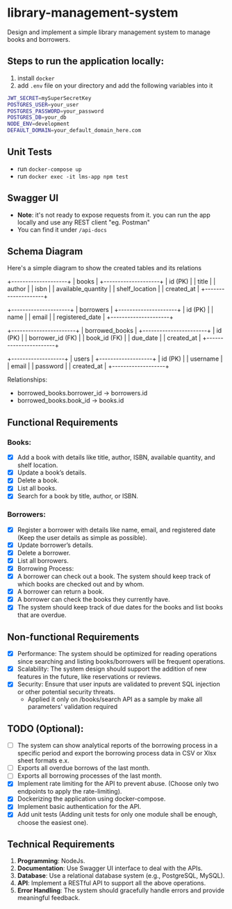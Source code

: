 # library-management-system
Design and implement a simple library management system to manage books and borrowers.

## Steps to run the application locally:
1. install `docker`
2. add `.env` file on your directory and add the following variables into it
```bash
JWT_SECRET=mySuperSecretKey
POSTGRES_USER=your_user
POSTGRES_PASSWORD=your_password
POSTGRES_DB=your_db
NODE_ENV=development
DEFAULT_DOMAIN=your_default_domain_here.com
```
## Unit Tests
- run `docker-compose up`
- run `docker exec -it lms-app npm test`

## Swagger UI
- **Note**: it's not ready to expose requests from it. you can run the app locally and use any REST client "eg. Postman"
- You can find it under `/api-docs`

## Schema Diagram

Here's a simple diagram to show the created tables and its relations

+--------------------+
|       books        |
+--------------------+
| id (PK)            |
| title              |
| author             |
| isbn               |
| available_quantity |
| shelf_location     |
| created_at         |
+--------------------+

+---------------------+
|      borrowers      |
+---------------------+
| id (PK)             |
| name                |
| email               |
| registered_date     |
+---------------------+

+-----------------------+
|    borrowed_books     |
+-----------------------+
| id (PK)               |
| borrower_id (FK)      |
| book_id (FK)          |
| due_date              |
| created_at            |
+-----------------------+

+-------------------+
|       users       |
+-------------------+
| id (PK)           |
| username          |
| email             |
| password          |
| created_at        |
+-------------------+

Relationships:
- borrowed_books.borrower_id -> borrowers.id
- borrowed_books.book_id -> books.id


## Functional Requirements

### Books:
- [x] Add a book with details like title, author, ISBN, available quantity, and shelf location.
- [x] Update a book’s details.
- [x] Delete a book.
- [x] List all books.
- [x] Search for a book by title, author, or ISBN.

### Borrowers:
- [x] Register a borrower with details like name, email, and registered date (Keep the user details as simple as possible).
- [x] Update borrower’s details.
- [x] Delete a borrower.
- [x] List all borrowers.
- [x] Borrowing Process:
- [x] A borrower can check out a book. The system should keep track of which books are checked out and by whom.
- [x] A borrower can return a book.
- [x] A borrower can check the books they currently have.
- [x] The system should keep track of due dates for the books and list books that are overdue.

## Non-functional Requirements
- [x] Performance: The system should be optimized for reading operations since searching and listing books/borrowers will be frequent operations.
- [x] Scalability: The system design should support the addition of new features in the future, like reservations or reviews.
- [x] Security: Ensure that user inputs are validated to prevent SQL injection or other potential security threats.
    - Applied it only on /books/search API as a sample by make all parameters' validation required

## TODO (Optional):
- [ ] The system can show analytical reports of the borrowing process in a specific period and export the borrowing process data in CSV or Xlsx sheet formats e.x.
- [ ] Exports all overdue borrows of the last month.
- [ ] Exports all borrowing processes of the last month.
- [x] Implement rate limiting for the API to prevent abuse. (Choose only two endpoints to apply the rate-limiting).
- [x] Dockerizing the application using docker-compose.
- [x] Implement basic authentication for the API.
- [x] Add unit tests (Adding unit tests for only one module shall be enough, choose the easiest one).

## Technical Requirements
1. **Programming**: NodeJs.
2. **Documentation**: Use Swagger UI interface to deal with the APIs.
3. **Database**: Use a relational database system (e.g., PostgreSQL, MySQL).
4. **API**: Implement a RESTful API to support all the above operations.
5. **Error Handling**: The system should gracefully handle errors and provide meaningful feedback.
